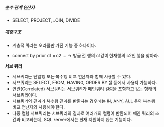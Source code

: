 ##### 순수 관계 연산자

- SELECT, PROJECT, JOIN, DIVIDE

##### 계층구조

- 계층적 쿼리는 오라클만 가진 기능 중 하나이다.

- connect by prior c1 = c2 ... -> 방금 전 행의 c1값이 현재행의 c2인 행을 찾아라.

  

**서브 쿼리** 

- 서브쿼리는 단일행 또는 복수행 비교 연산자와 함께 사용할 수 있다.
- 서브쿼리는 SELECT, FROM, HAVING, ORDER BY 절 등에서 사용이 가능하다.
- 연관(Correlated) 서브쿼리는 서브쿼리가 메인쿼리 컬럼을 포함하고 있는 형태의 서브쿼리이다.
- 서브쿼리의 결과가 복수행 결과를 반환하는 경우에는 IN, ANY, ALL 등의 복수행 비교 연산자와 사용해야 한다.
- 다중 컬럼 서브쿼리는 서브쿼리의 결과로 여러개의 컬럼이 반환되어 메인 쿼리의 조건과 비교되는데, SQL server에서는 현재 지원하지 않는 기능이다.
